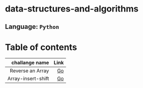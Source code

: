 # data-structures-and-algorithms

## Language: `Python`

# Table of contents

|challange name|Link|
|-----:|-----:|
Reverse an Array|[Go](code_challenges/array-reverse/README.md)
Array-insert-shift|[Go](code_challenges/array-insert-shift/README.md)



